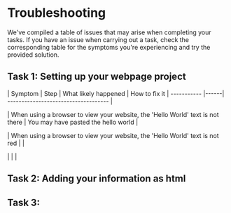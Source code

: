 # Troubleshooting
We've compiled a table of issues that may arise when completing your tasks. If you have an issue when carrying out a task, check the corresponding table for the symptoms you're experiencing and try the provided solution.

## Task 1: Setting up your webpage project

| Symptom     | Step | What likely happened                         |  How to fix it
| ----------- |------| ------------------------------------ |

| When using a browser to view your website, the 'Hello World' text is not there
| You may have pasted the hello world
|

| When using a browser to view your website, the 'Hello World' text is not red
|
|

|
|
|


## Task 2: Adding your information as html



## Task 3: 